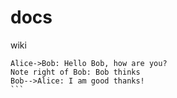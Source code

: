# docs
wiki


```sequence
Alice->Bob: Hello Bob, how are you?
Note right of Bob: Bob thinks
Bob-->Alice: I am good thanks!
​```